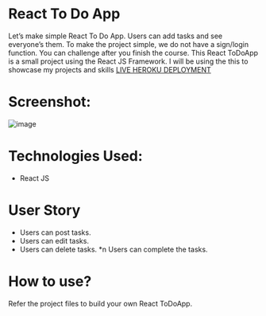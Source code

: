 # React To Do App

Let’s make simple React To Do App. Users can add tasks and see everyone’s them. To make the project simple, we do not have a sign/login function. You can challenge after you finish the course. This React ToDoApp is a small project using the React JS Framework. I will be using the this to showcase my projects and skills [LIVE HEROKU DEPLOYMENT](https://chel-react-to-do-app.herokuapp.com/)

# Screenshot:
![image](https://user-images.githubusercontent.com/107165303/187593982-eb087b40-1d38-4376-a83d-ad7ac496f9d7.png)


# Technologies Used:
* React JS

# User Story
* Users can post tasks.
* Users can edit tasks.
* Users can delete tasks.
*n Users can complete the tasks.

# How to use?
Refer the project files to build your own React ToDoApp.
